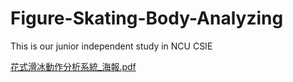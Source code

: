 # Figure-Skating-Body-Analyzing
This is our junior independent study in NCU CSIE 

[花式滑冰動作分析系統_海報.pdf](https://github.com/nightsky37/Figure-Skating-Body-Analyzing/files/8675162/_.pdf)
